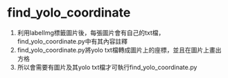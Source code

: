 # find_yolo_coordinate

1. 利用labelImg標籤圖片後，每張圖片會有自己的txt檔，find_yolo_coordinate.py中有其內容註釋
2. find_yolo_coordinate.py將yolo txt檔轉成圖片上的座標，並且在圖片上畫出方格
3. 所以會需要有圖片及其yolo txt檔才可執行find_yolo_coordinate.py